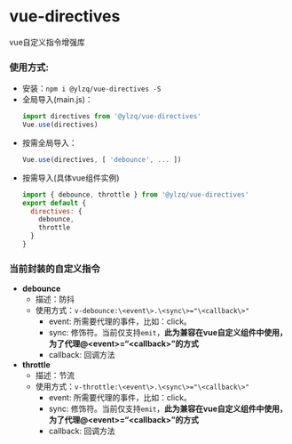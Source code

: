 # vue-directives
vue自定义指令增强库

### 使用方式: 
- 安装：`npm i @ylzq/vue-directives -S`
- 全局导入(main.js)：
  ```js
  import directives from '@ylzq/vue-directives'
  Vue.use(directives)
  ```
- 按需全局导入：
  ```js
  Vue.use(directives, [ 'debounce', ... ])
  ```
- 按需导入(具体vue组件实例)
  ```js
  import { debounce, throttle } from '@ylzq/vue-directives'
  export default {
    directives: {
      debounce,
      throttle
    }
  }
  ```
### 当前封装的自定义指令
- **debounce**
  - 描述：防抖
  - 使用方式：`v-debounce:\<event\>.\<sync\>="\<callback\>"`
    - event: 所需要代理的事件，比如：click。
    - sync: 修饰符。当前仅支持`emit`，**此为兼容在vue自定义组件中使用，为了代理@\<event\>=“\<callback\>”的方式**
    - callback: 回调方法
- **throttle**
  - 描述：节流
  - 使用方式：`v-throttle:\<event\>.\<sync\>="\<callback\>"`
    - event: 所需要代理的事件，比如：click。
    - sync: 修饰符。当前仅支持`emit`，**此为兼容在vue自定义组件中使用，为了代理@\<event\>=“\<callback\>”的方式**
    - callback: 回调方法
